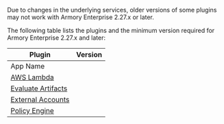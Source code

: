 Due to changes in the underlying services, older versions of some plugins may not work with Armory Enterprise 2.27.x or later. 

The following table lists the plugins and the minimum version required for Armory Enterprise 2.27.x and later:

|  Plugin |  Version  |
|---------|-----------|
| App Name | | 
| [AWS Lambda](https://github.com/spinnaker-plugins/aws-lambda-deployment-plugin-spinnaker) |    |
| [Evaluate Artifacts](https://github.com/armory-plugins/evaluate-artifacts-releases/) |  |
| [External Accounts](https://github.com/armory-plugins/external-accounts/releases) |  |
| [Policy Engine](https://github.com/armory-plugins/policy-engine-releases/releases) | |
